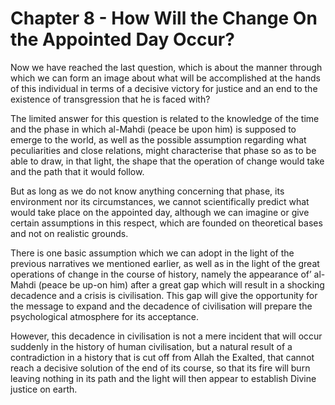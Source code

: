 Chapter 8 - How Will the Change On the Appointed Day Occur?
===========================================================

Now we have reached the last question, which is about the manner
through which we can form an image about what will be accomplished at
the hands of this individual in terms of a decisive victory for justice
and an end to the existence of transgression that he is faced with?

The limited answer for this question is related to the knowledge of the
time and the phase in which al-Mahdi (peace be upon him) is supposed to
emerge to the world, as well as the possible assumption regarding what
peculiarities and close relations, might characterise that phase so as
to be able to draw, in that light, the shape that the operation of
change would take and the path that it would follow.

But as long as we do not know anything concerning that phase, its
environment nor its circumstances, we cannot scientifically predict what
would take place on the appointed day, although we can imagine or give
certain assumptions in this respect, which are founded on theoretical
bases and not on realistic grounds.

There is one basic assumption which we can adopt in the light of the
previous narratives we mentioned earlier, as well as in the light of the
great operations of change in the course of history, namely the
appearance of’ al-Mahdi (peace be up-on him) after a great gap which
will result in a shocking decadence and a crisis is civilisation. This
gap will give the opportunity for the message to expand and the
decadence of civilisation will prepare the psychological atmosphere for
its acceptance.

However, this decadence in civilisation is not a mere incident that
will occur suddenly in the history of human civilisation, but a natural
result of a contradiction in a history that is cut off from Allah the
Exalted, that cannot reach a decisive solution of the end of its course,
so that its fire will burn leaving nothing in its path and the light
will then appear to establish Divine justice on earth.


